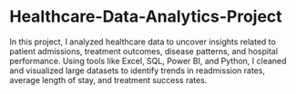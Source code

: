# Healthcare-Data-Analytics-Project
In this project, I analyzed healthcare data to uncover insights related to patient admissions, treatment outcomes, disease patterns, and hospital performance. Using tools like Excel, SQL, Power BI, and Python, I cleaned and visualized large datasets to identify trends in readmission rates, average length of stay, and treatment success rates. 
